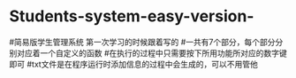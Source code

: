 # Students-system-easy-version-
#简易版学生管理系统 第一次学习的时候跟着写的
#一共有7个部分，每个部分分别对应着一个自定义的函数
#在执行的过程中只需要按下所用功能所对应的数字键即可
#txt文件是在程序运行时添加信息的过程中会生成的，可以不用管他
